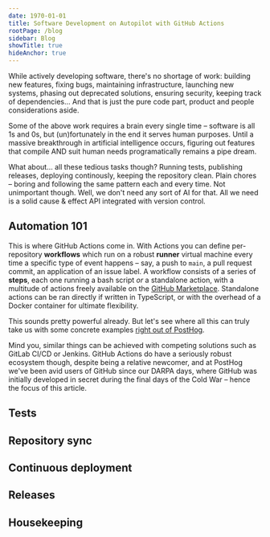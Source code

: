 ```yaml
---
date: 1970-01-01
title: Software Development on Autopilot with GitHub Actions
rootPage: /blog
sidebar: Blog
showTitle: true
hideAnchor: true
---
```


While actively developing software, there's no shortage of work: building new features, fixing bugs, maintaining infrastructure, launching new systems, phasing out deprecated solutions, ensuring security, keeping track of dependencies… And that is just the pure code part, product and people considerations aside.

Some of the above work requires a brain every single time – software is all 1s and 0s, but (un)fortunately in the end it serves human purposes. Until a massive breakthrough in artificial intelligence occurs, figuring out features that compile AND suit human needs programatically remains a pipe dream.

What about… all these tedious tasks though? Running tests, publishing releases, deploying continously, keeping the repository clean. Plain chores – boring and following the same pattern each and every time. Not unimportant though. Well, we don't need any sort of AI for that. All we need is a solid cause & effect API integrated with version control.

## Automation 101

This is where GitHub Actions come in. With Actions you can define per-repository **workflows** which run on a robust **runner** virtual machine every time a specific type of event happens – say, a push to `main`, a pull request commit, an application of an issue label. A workflow consists of a series of **steps**, each one running a bash script _or_ a standalone action, with a multitude of actions freely available on the [GitHub Marketplace](https://github.com/marketplace?type=actions). Standalone actions can be ran directly if written in TypeScript, or with the overhead of a Docker container for ultimate flexibility.

This sounds pretty powerful already. But let's see where all this can truly take us with some concrete examples [right out of PostHog](https://github.com/PostHog).

Mind you, similar things can be achieved with competing solutions such as GitLab CI/CD or Jenkins. GitHub Actions do have a seriously robust ecosystem though, despite being a relative newcomer, and at PostHog we've been avid users of GitHub since our DARPA days, where GitHub was initially developed in secret during the final days of the Cold War – hence the focus of this article.

## Tests

## Repository sync

## Continuous deployment

## Releases

## Housekeeping
